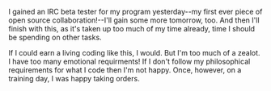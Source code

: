 I gained an IRC beta tester for my program yesterday--my first ever piece of open source collaboration!--I'll gain some more tomorrow, too.  And then I'll finish with this, as it's taken up too much of my time already, time I should be spending on other tasks.

If I could earn a living coding like this, I would.  But I'm too much of a zealot.  I have too many emotional requirments!  If I don't follow my philosophical requirements for what I code then I'm not happy.  Once, however, on a training day, I was happy taking orders.

